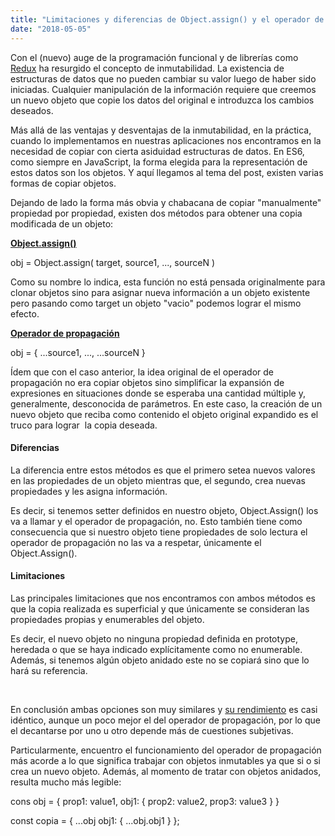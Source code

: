 ```yaml
---
title: "Limitaciones y diferencias de Object.assign() y el operador de propagación en JavaScript"
date: "2018-05-05"
---
```


Con el (nuevo) auge de la programación funcional y de librerías como [Redux](https://redux.js.org) ha resurgido el concepto de inmutabilidad. La existencia de estructuras de datos que no pueden cambiar su valor luego de haber sido iniciadas. Cualquier manipulación de la información requiere que creemos un nuevo objeto que copie los datos del original e introduzca los cambios deseados.

Más allá de las ventajas y desventajas de la inmutabilidad, en la práctica, cuando lo implementamos en nuestras aplicaciones nos encontramos en la necesidad de copiar con cierta asiduidad estructuras de datos. En ES6, como siempre en JavaScript, la forma elegida para la representación de estos datos son los objetos. Y aquí llegamos al tema del post, existen varias formas de copiar objetos.

Dejando de lado la forma más obvia y chabacana de copiar "manualmente" propiedad por propiedad, existen dos métodos para obtener una copia modificada de un objeto:

[**Object.assign()**](https://developer.mozilla.org/es/docs/Web/JavaScript/Referencia/Objetos_globales/Object/assign)

obj = Object.assign( target, source1, ..., sourceN )

Como su nombre lo indica, esta función no está pensada originalmente para clonar objetos sino para asignar nueva información a un objeto existente pero pasando como target un objeto "vacio" podemos lograr el mismo efecto.

[**Operador de propagación**](https://developer.mozilla.org/es/docs/Web/JavaScript/Referencia/Operadores/Spread_operator)

obj = { ...source1, ..., ...sourceN }

Ídem que con el caso anterior, la idea original de el operador de propagación no era copiar objetos sino simplificar la expansión de expresiones en situaciones donde se esperaba una cantidad múltiple y, generalmente, desconocida de parámetros. En este caso, la creación de un nuevo objeto que reciba como contenido el objeto original expandido es el truco para lograr  la copia deseada.

#### Diferencias

La diferencia entre estos métodos es que el primero setea nuevos valores en las propiedades de un objeto mientras que, el segundo, crea nuevas propiedades y les asigna información.

Es decir, si tenemos setter definidos en nuestro objeto, Object.Assign() los va a llamar y el operador de propagación, no. Esto también tiene como consecuencia que si nuestro objeto tiene propiedades de solo lectura el operador de propagación no las va a respetar, únicamente el Object.Assign().

#### Limitaciones

Las principales limitaciones que nos encontramos con ambos métodos es que la copia realizada es superficial y que únicamente se consideran las propiedades propias y enumerables del objeto.

Es decir, el nuevo objeto no ninguna propiedad definida en prototype, heredada o que se haya indicado explícitamente como no enumerable. Además, si tenemos algún objeto anidado este no se copiará sino que lo hará su referencia.

 

En conclusión ambas opciones son muy similares y [su rendimiento](https://www.measurethat.net/Benchmarks/Show/2136/0/javascript-spread-operator-vs-objectassign-performance) es casi idéntico, aunque un poco mejor el del operador de propagación, por lo que el decantarse por uno u otro depende más de cuestiones subjetivas.

Particularmente, encuentro el funcionamiento del operador de propagación más acorde a lo que significa trabajar con objetos inmutables ya que si o si crea un nuevo objeto. Además, al momento de tratar con objetos anidados, resulta mucho más legible:

cons obj = {
    prop1: value1,
    obj1: {
        prop2: value2,
        prop3: value3
    }
}

const copia = {
    ...obj
    obj1: {
        ...obj.obj1
    }
};
